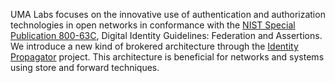 UMA Labs focuses on the innovative use of authentication and authorization technologies in open networks in conformance with the [NIST Special Publication 800-63C](https://pages.nist.gov/800-63-3/sp800-63c.html), Digital Identity Guidelines: Federation and Assertions. We introduce a new kind of brokered architecture through the [Identity Propagator](https://github.com/umalabs/identity-propagator) project. This architecture is beneficial for networks and systems using store and forward techniques.
